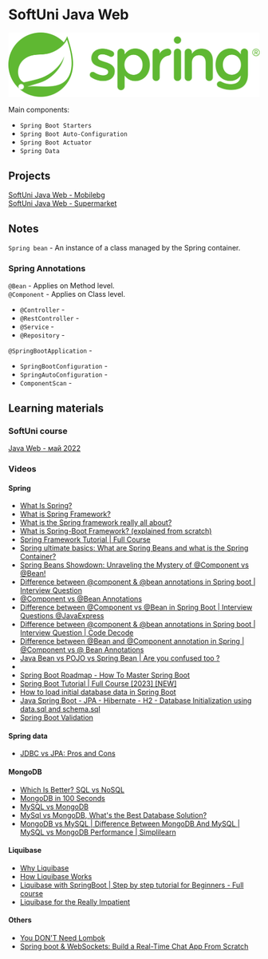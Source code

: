 # SoftUni Java Web
![spring-logo](spring.png)

Main components:
- `Spring Boot Starters`
- `Spring Boot Auto-Configuration`
- `Spring Boot Actuator`
- `Spring Data`

## Projects
[SoftUni Java Web - Mobilebg](https://github.com/DenisBuserski/sjw-mobilebg) <br>
[SoftUni Java Web - Supermarket]() <br>


## Notes
`Spring bean` - An instance of a class managed by the Spring container. <br>

### Spring Annotations
`@Bean` - Applies on Method level. <br>
`@Component` - Applies on Class level.
- `@Controller` - 
- `@RestController` - 
- `@Service` - 
- `@Repository` - <br>

`@SpringBootApplication` - 
- `SpringBootConfiguration` - 
- `SpringAutoConfiguration` - 
- `ComponentScan` - 


## Learning materials

### SoftUni course
[Java Web - май 2022](https://softuni.bg/modules/120/java-web/1343) <br>

### Videos

#### Spring
- [What Is Spring?](https://www.youtube.com/watch?v=Spzug_SjJnM)
- [What is Spring Framework?](https://www.youtube.com/watch?v=Zxwq3aW9ctU&list=PLN_xGGp_EzEItK8yAKOP9qIetdu7CGxoP&index=4)
- [What is the Spring framework really all about?](https://www.youtube.com/watch?v=gq4S-ovWVlM&list=PLN_xGGp_EzEItK8yAKOP9qIetdu7CGxoP&index=3)
- [What is Spring-Boot Framework? (explained from scratch)](https://www.youtube.com/watch?v=LSEYdU8Dp9Y&list=PLN_xGGp_EzEItK8yAKOP9qIetdu7CGxoP&index=3)
- [Spring Framework Tutorial | Full Course](https://www.youtube.com/watch?v=If1Lw4pLLEo&list=WL)
- [Spring ultimate basics: What are Spring Beans and what is the Spring Container?](https://www.youtube.com/watch?v=aS9SQITRocc)
- [Spring Beans Showdown: Unraveling the Mystery of @Component vs @Bean!](https://www.youtube.com/watch?v=CWEQ-1vff1o&list=PLN_xGGp_EzEItK8yAKOP9qIetdu7CGxoP&index=9)
- [Difference between @component & @bean annotations in Spring boot | Interview Question](https://www.youtube.com/watch?v=iE5oQ-FKiJA&list=PLN_xGGp_EzEItK8yAKOP9qIetdu7CGxoP&index=9)
- [@Component vs @Bean Annotations](https://www.youtube.com/watch?v=iCaNXPi4tKw&list=PLN_xGGp_EzEItK8yAKOP9qIetdu7CGxoP&index=10)
- [Difference between @Component vs @Bean in Spring Boot | Interview Questions ‪@JavaExpress‬](https://www.youtube.com/watch?v=QNP3fS6PJZY&list=PLN_xGGp_EzEItK8yAKOP9qIetdu7CGxoP&index=11)
- [Difference between @component & @bean annotations in Spring boot | Interview Question | Code Decode](https://www.youtube.com/watch?v=6X_Xx0CyCqE&list=PLN_xGGp_EzEItK8yAKOP9qIetdu7CGxoP&index=9)
- [Difference between @Bean and @Component annotation in Spring | @Component vs @ Bean Annotations](https://www.youtube.com/watch?v=sHpaT8O_-Ls&list=PLN_xGGp_EzEItK8yAKOP9qIetdu7CGxoP&index=10&t=5s)
- [Java Bean vs POJO vs Spring Bean | Are you confused too ?](https://www.youtube.com/watch?v=lQ3svlKjs70&list=PLN_xGGp_EzEItK8yAKOP9qIetdu7CGxoP&index=11&t=313s)
- 
- [Spring Boot Roadmap - How To Master Spring Boot](https://www.youtube.com/watch?v=cehTm_oSrqA&list=PLN_xGGp_EzEItK8yAKOP9qIetdu7CGxoP&index=3)
- [Spring Boot Tutorial | Full Course [2023] [NEW]](https://www.youtube.com/watch?v=9SGDpanrc8U&list=PLN_xGGp_EzEItK8yAKOP9qIetdu7CGxoP&index=4)
- [How to load initial database data in Spring Boot](https://www.youtube.com/watch?v=VFaed0-Eww8&t=29s)
- [Java Spring Boot - JPA - Hibernate - H2 - Database Initialization using data.sql and schema.sql](https://www.youtube.com/watch?v=9Yj2TCvrvaE&t=197s)
- [Spring Boot Validation](https://www.youtube.com/watch?v=LItERTUC9y4)

#### Spring data
- [JDBC vs JPA: Pros and Cons](https://www.youtube.com/watch?v=XuLUnTlAWmw)

#### MongoDB
- [Which Is Better? SQL vs NoSQL](https://www.youtube.com/watch?v=t0GlGbtMTio&list=PLN_xGGp_EzEItK8yAKOP9qIetdu7CGxoP&index=2&t=3s)
- [MongoDB in 100 Seconds](https://www.youtube.com/watch?v=-bt_y4Loofg&list=PLN_xGGp_EzEItK8yAKOP9qIetdu7CGxoP&index=4)
- [MySQL vs MongoDB](https://www.youtube.com/watch?v=OdgZ0jr4jpM&list=PLN_xGGp_EzEItK8yAKOP9qIetdu7CGxoP&index=3&t=27s)
- [MySql vs MongoDB, What's the Best Database Solution?](https://www.youtube.com/watch?v=0FNHbbuwKP0&list=PLN_xGGp_EzEItK8yAKOP9qIetdu7CGxoP&index=4)
- [MongoDB vs MySQL | Difference Between MongoDB And MySQL | MySQL vs MongoDB Performance | Simplilearn](https://www.youtube.com/watch?v=CJy0_iUdr3g&list=PLN_xGGp_EzEItK8yAKOP9qIetdu7CGxoP&index=5)

#### Liquibase
- [Why Liquibase](https://www.youtube.com/watch?v=FJ2a-WkuWRA&list=PLN_xGGp_EzEKD3ZqrxckWcxJV3tg5oNiA&index=2)
- [How Liquibase Works](https://www.youtube.com/watch?v=U9nVo9MS12o&list=PLN_xGGp_EzEKD3ZqrxckWcxJV3tg5oNiA&index=3)
- [Liquibase with SpringBoot | Step by step tutorial for Beginners - Full course](https://www.youtube.com/watch?v=xjXHecGOy84&list=PLN_xGGp_EzEKD3ZqrxckWcxJV3tg5oNiA&index=4)
- [Liquibase for the Really Impatient](https://www.youtube.com/watch?v=WXsQbeBYRN0&list=PLN_xGGp_EzEKD3ZqrxckWcxJV3tg5oNiA&index=5)

#### Others
- [You DON'T Need Lombok](https://www.youtube.com/watch?v=ldw5TwoPlXI&list=PLN_xGGp_EzEItK8yAKOP9qIetdu7CGxoP&index=3)
- [Spring boot & WebSockets: Build a Real-Time Chat App From Scratch](https://www.youtube.com/watch?v=TywlS9iAZCM&list=PLN_xGGp_EzEItK8yAKOP9qIetdu7CGxoP&index=3)
